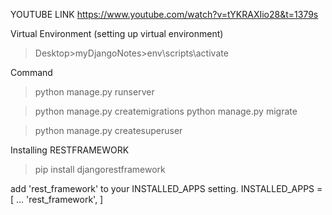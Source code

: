 YOUTUBE LINK
https://www.youtube.com/watch?v=tYKRAXIio28&t=1379s

Virtual Environment (setting up virtual environment)

> Desktop>myDjangoNotes>env\scripts\activate

Command

> python manage.py runserver

> python manage.py createmigrations
> python manage.py migrate

> python manage.py createsuperuser

Installing RESTFRAMEWORK

> pip install djangorestframework

add 'rest_framework' to your INSTALLED_APPS setting.
INSTALLED_APPS = [
...
'rest_framework',
]
